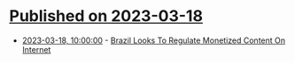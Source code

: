 # [Published on 2023-03-18](index.md)

* [2023-03-18, 10:00:00](https://tech.slashdot.org/story/23/03/18/078248/brazil-looks-to-regulate-monetized-content-on-internet?utm_source=rss1.0mainlinkanon&utm_medium=feed) - [Brazil Looks To Regulate Monetized Content On Internet](https://tech.slashdot.org/story/23/03/18/078248/brazil-looks-to-regulate-monetized-content-on-internet?utm_source=rss1.0mainlinkanon&utm_medium=feed)
